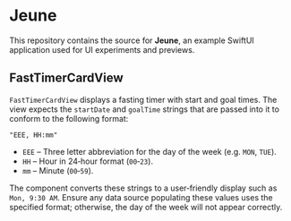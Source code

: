 # Jeune

This repository contains the source for **Jeune**, an example SwiftUI application used for UI experiments and previews.

## FastTimerCardView

`FastTimerCardView` displays a fasting timer with start and goal times. The view expects the `startDate` and `goalTime` strings that are passed into it to conform to the following format:

```
"EEE, HH:mm"
```

- `EEE` – Three letter abbreviation for the day of the week (e.g. `MON`, `TUE`).
- `HH` – Hour in 24‑hour format (`00`‑`23`).
- `mm` – Minute (`00`‑`59`).

The component converts these strings to a user‑friendly display such as `Mon, 9:30 AM`. Ensure any data source populating these values uses the specified format; otherwise, the day of the week will not appear correctly.
